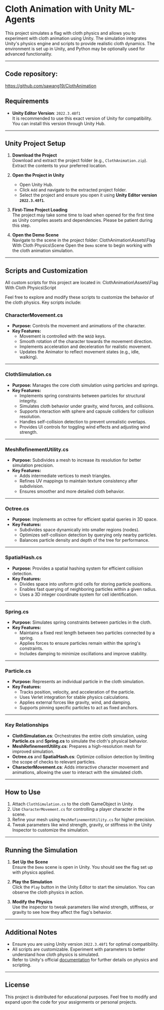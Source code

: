 # Cloth Animation with Unity ML-Agents

This project simulates a flag with cloth physics and allows you to experiment with cloth animation using Unity. The simulation integrates Unity's physics engine and scripts to provide realistic cloth dynamics. The environment is set up in Unity, and Python may be optionally used for advanced functionality.

---

## Code repository: 
https://github.com/sawang19/ClothAnimation

## Requirements

- **Unity Editor Version**: `2022.3.48f1`  
  It is recommended to use this exact version of Unity for compatibility. You can install this version through Unity Hub.

---

## Unity Project Setup

1. **Download the Project**  
   Download and extract the project folder (e.g., `ClothAnimation.zip`). Extract the contents to your preferred location.

2. **Open the Project in Unity**  
   - Open Unity Hub.
   - Click `Add` and navigate to the extracted project folder.
   - Select the project and ensure you open it using **Unity Editor version `2022.3.48f1`**.

3. **First-Time Project Loading**  
   The project may take some time to load when opened for the first time as Unity compiles assets and dependencies. Please be patient during this step.

4. **Open the Demo Scene**  
   Navigate to the scene in the project folder: ClothAnimation\Assets\Flag With Cloth Physics\Scene
   Open the `Demo` scene to begin working with the cloth animation simulation.

---

## Scripts and Customization

All custom scripts for this project are located in:
ClothAnimation\Assets\Flag With Cloth Physics\Script

Feel free to explore and modify these scripts to customize the behavior of the cloth physics. Key scripts include:
### **CharacterMovement.cs**
- **Purpose:** Controls the movement and animations of the character.
- **Key Features:**
  - Movement is controlled with the `WASD` keys.
  - Smooth rotation of the character towards the movement direction.
  - Implements acceleration and deceleration for realistic movement.
  - Updates the Animator to reflect movement states (e.g., idle, walking).

---

### **ClothSimulation.cs**
- **Purpose:** Manages the core cloth simulation using particles and springs.
- **Key Features:**
  - Implements spring constraints between particles for structural integrity.
  - Simulates cloth behavior under gravity, wind forces, and collisions.
  - Supports interaction with sphere and capsule colliders for collision resolution.
  - Handles self-collision detection to prevent unrealistic overlaps.
  - Provides UI controls for toggling wind effects and adjusting wind strength.

---

### **MeshRefinementUtility.cs**
- **Purpose:** Subdivides a mesh to increase its resolution for better simulation precision.
- **Key Features:**
  - Adds intermediate vertices to mesh triangles.
  - Refines UV mappings to maintain texture consistency after subdivision.
  - Ensures smoother and more detailed cloth behavior.

---

### **Octree.cs**
- **Purpose:** Implements an octree for efficient spatial queries in 3D space.
- **Key Features:**
  - Subdivides space dynamically into smaller regions (nodes).
  - Optimizes self-collision detection by querying only nearby particles.
  - Balances particle density and depth of the tree for performance.

---

### **SpatialHash.cs**
- **Purpose:** Provides a spatial hashing system for efficient collision detection.
- **Key Features:**
  - Divides space into uniform grid cells for storing particle positions.
  - Enables fast querying of neighboring particles within a given radius.
  - Uses a 3D integer coordinate system for cell identification.

---

### **Spring.cs**
- **Purpose:** Simulates spring constraints between particles in the cloth.
- **Key Features:**
  - Maintains a fixed rest length between two particles connected by a spring.
  - Applies forces to ensure particles remain within the spring's constraints.
  - Includes damping to minimize oscillations and improve stability.

---

### **Particle.cs**
- **Purpose:** Represents an individual particle in the cloth simulation.
- **Key Features:**
  - Tracks position, velocity, and acceleration of the particle.
  - Uses Verlet integration for stable physics calculations.
  - Applies external forces like gravity, wind, and damping.
  - Supports pinning specific particles to act as fixed anchors.

---

### **Key Relationships**
- **ClothSimulation.cs**: Orchestrates the entire cloth simulation, using **Particle.cs** and **Spring.cs** to simulate the cloth's physical behavior.
- **MeshRefinementUtility.cs**: Prepares a high-resolution mesh for improved simulation.
- **Octree.cs** and **SpatialHash.cs**: Optimize collision detection by limiting the scope of checks to relevant particles.
- **CharacterMovement.cs**: Adds interactive character movement and animations, allowing the user to interact with the simulated cloth.

---

## **How to Use**
1. Attach `ClothSimulation.cs` to the cloth GameObject in Unity.
2. Use `CharacterMovement.cs` for controlling a player character in the scene.
3. Refine your mesh using `MeshRefinementUtility.cs` for higher precision.
4. Tweak parameters like wind strength, gravity, or stiffness in the Unity Inspector to customize the simulation.

---

## Running the Simulation

1. **Set Up the Scene**  
   Ensure the `Demo` scene is open in Unity. You should see the flag set up with physics applied.

2. **Play the Simulation**  
   Click the `Play` button in the Unity Editor to start the simulation. You can observe the cloth physics in action.

3. **Modify the Physics**  
   Use the inspector to tweak parameters like wind strength, stiffness, or gravity to see how they affect the flag's behavior.

---

## Additional Notes

- Ensure you are using Unity version `2022.3.48f1` for optimal compatibility.
- All scripts are customizable. Experiment with parameters to better understand how cloth physics is simulated.
- Refer to Unity's official [documentation](https://docs.unity3d.com/) for further details on physics and scripting.

---

## License

This project is distributed for educational purposes. Feel free to modify and expand upon the code for your assignments or personal projects.


